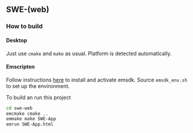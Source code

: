 ## SWE-(web)

### How to build

#### Desktop

Just use `cmake` and `make` as usual. Platform is detected automatically.

#### Emscripten

Follow instructions [here](https://github.com/emscripten-core/emsdk) to install
and activate emsdk. Source `emsdk_env.sh` to set up the environment.

To build an run this project

``` sh
cd swe-web
emcmake cmake ..
emmake make SWE-App
emrun SWE-App.html
```
